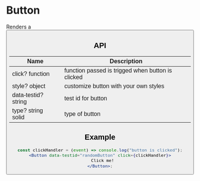 # Button

Renders a <button>

## API

| Name                    | Description                                       |
| ----------------------- | ------------------------------------------------- |
| click? function         | function passed is trigged when button is clicked |
| style? object           | customize button with your own styles             |
| data-testid? string     | test id for button                                |
| type? string <br> solid | type of button                                    |

## Example

```jsx
const clickHandler = (event) => console.log("button is clicked");
<Button data-testid="randomButton" click={clickHandler}>
  Click me!
</Button>;
```
